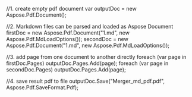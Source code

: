 
//1. create empty pdf document
var outputDoc = new Aspose.Pdf.Document();

//2. Markdown files can be parsed and loaded as Aspose Document
firstDoc = new Aspose.Pdf.Document("1.md", new Aspose.Pdf.MdLoadOptions());
secondDoc = new Aspose.Pdf.Document("1.md", new Aspose.Pdf.MdLoadOptions());

//3. add page from one document to another directly
foreach (var page in firstDoc.Pages)
    outputDoc.Pages.Add(page);
foreach (var page in secondDoc.Pages)
    outputDoc.Pages.Add(page);

//4. save result pdf to file
outputDoc.Save("Merger_md_pdf.pdf", Aspose.Pdf.SaveFormat.Pdf);
